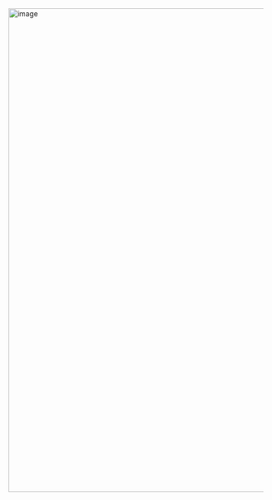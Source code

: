 <img width="955" alt="image" src="https://github.com/user-attachments/assets/425cef72-7f76-4860-b084-a84edea0a635" />

